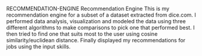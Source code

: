 RECOMMENDATION-ENGINE
Recommendation Engine
This is my recommendation engine for a subset of a dataset extracted from dice.com.
I performed data analysis, visualization and modeled the data using three different algorithms to make comparisons to pick one that performed best. 
I then tried to find one that suits most to the user using cosine similarity/euclidean distance.
Finally displayed my recommendations for jobs using the input skills.
